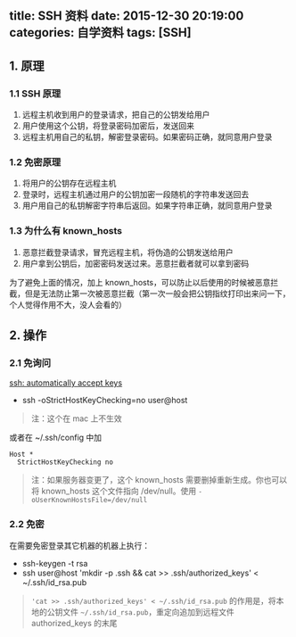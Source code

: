 title: SSH 资料
date: 2015-12-30 20:19:00
categories: 自学资料
tags: [SSH]
---

## 1. 原理

### 1.1 SSH 原理

1. 远程主机收到用户的登录请求，把自己的公钥发给用户
2. 用户使用这个公钥，将登录密码加密后，发送回来
3. 远程主机用自己的私钥，解密登录密码。如果密码正确，就同意用户登录

<!--more-->

### 1.2 免密原理

1. 将用户的公钥存在远程主机
2. 登录时，远程主机通过用户的公钥加密一段随机的字符串发送回去
3. 用户用自己的私钥解密字符串后返回。如果字符串正确，就同意用户登录

### 1.3 为什么有 known_hosts

1. 恶意拦截登录请求，冒充远程主机，将伪造的公钥发送给用户
2. 用户拿到公钥后，加密密码发送过来。恶意拦截者就可以拿到密码

为了避免上面的情况，加上 known_hosts，可以防止以后使用的时候被恶意拦截，但是无法防止第一次被恶意拦截（第一次一般会把公钥指纹打印出来问一下，个人觉得作用不大，没人会看的）

## 2. 操作

### 2.1 免询问

[ssh: automatically accept keys](http://askubuntu.com/questions/123072/ssh-automatically-accept-keys)

* ssh -oStrictHostKeyChecking=no user@host

> 注：这个在 mac 上不生效

或者在 ~/.ssh/config 中加

```
Host *
  StrictHostKeyChecking no
```

> 注：如果服务器变更了，这个 known_hosts 需要删掉重新生成。你也可以将 known_hosts 这个文件指向 /dev/null。使用 `-oUserKnownHostsFile=/dev/null`

### 2.2 免密

在需要免密登录其它机器的机器上执行：

* ssh-keygen -t rsa
* ssh user@host 'mkdir -p .ssh && cat >> .ssh/authorized_keys' < ~/.ssh/id_rsa.pub

> `'cat >> .ssh/authorized_keys' < ~/.ssh/id_rsa.pub` 的作用是，将本地的公钥文件 `~/.ssh/id_rsa.pub`，重定向追加到远程文件 authorized_keys 的末尾
